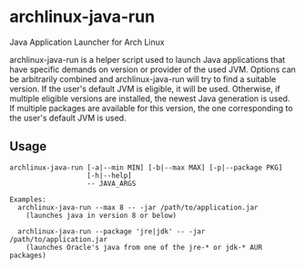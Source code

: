 # archlinux-java-run
Java Application Launcher for Arch Linux

archlinux-java-run is a helper script used to launch Java applications
that have specific demands on version or provider of the used JVM.
Options can be arbitrarily combined and archlinux-java-run will try to
find a suitable version. If the user's default JVM is eligible, it will
be used. Otherwise, if multiple eligible versions are installed, the
newest Java generation is used. If multiple packages are available for
this version, the one corresponding to the user's default JVM is used.

## Usage
```
archlinux-java-run [-a|--min MIN] [-b|--max MAX] [-p|--package PKG]
                   [-h|--help]
                   -- JAVA_ARGS

Examples:
  archlinux-java-run --max 8 -- -jar /path/to/application.jar
    (launches java in version 8 or below)

  archlinux-java-run --package 'jre|jdk' -- -jar /path/to/application.jar
    (launches Oracle's java from one of the jre-* or jdk-* AUR packages)
```
